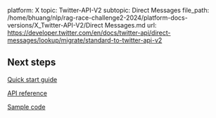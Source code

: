 platform: X
topic: Twitter-API-V2
subtopic: Direct Messages
file_path: /home/bhuang/nlp/rag-race-challenge2-2024/platform-docs-versions/X_Twitter-API-V2/Direct Messages.md
url: https://developer.twitter.com/en/docs/twitter-api/direct-messages/lookup/migrate/standard-to-twitter-api-v2

## Next steps

[Quick start guide](https://developer.twitter.com/en/docs-vnext/twitter-api/tweets/lookup/quick-start "Quick start guide")

[API reference](https://developer.twitter.com/en/docs-vnext/twitter-api/tweets/lookup/api-reference/get-tweets "API reference")

[Sample code](https://github.com/twitterdev/Twitter-API-v2-sample-code "Sample code")